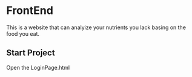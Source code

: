 # FrontEnd
This is a website that can analyize your nutrients you lack basing on the food you eat.

## Start Project 

Open the LoginPage.html

